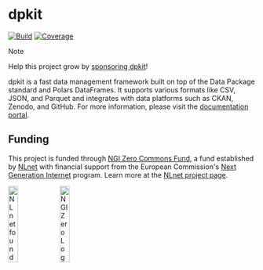 # dpkit

[![Build](https://img.shields.io/github/actions/workflow/status/datisthq/dpkit/general.yaml?branch=main)](https://github.com/datisthq/dpkit/actions)
[![Coverage](https://img.shields.io/codecov/c/github/datisthq/dpkit/main)](https://codecov.io/gh/datisthq/dpkit)

> [!NOTE]
> Help this project grow by [sponsoring dpkit](https://github.com/sponsors/datist)!

dpkit is a fast data management framework built on top of the Data Package standard and Polars DataFrames. It supports various formats like CSV, JSON, and Parquet and integrates with data platforms such as CKAN, Zenodo, and GitHub. For more information, please visit the [documentation portal](https://dpkit.datist.io).

## Funding

This project is funded through [NGI Zero Commons Fund](https://nlnet.nl/commonsfund/), a fund established by [NLnet](https://nlnet.nl) with financial support from the European Commission's [Next Generation Internet](https://ngi.eu) program. Learn more at the [NLnet project page](https://nlnet.nl/project/DataPackage-TS/).

[<img src="https://nlnet.nl/logo/banner.png" alt="NLnet foundation logo" width="20%" />](https://nlnet.nl)
[<img src="https://nlnet.nl/image/logos/NGI0_tag.svg" alt="NGI Zero Logo" width="20%" />](https://nlnet.nl/entrust)
